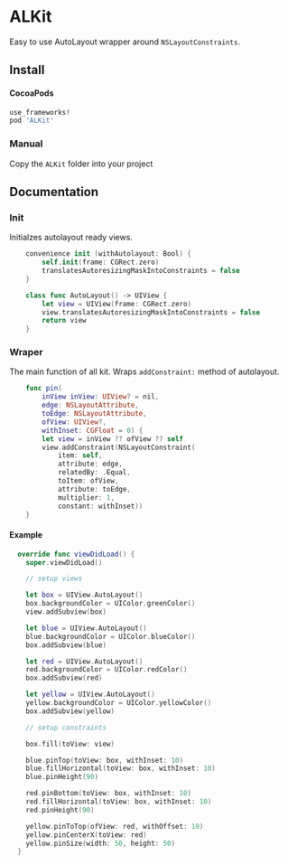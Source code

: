 ALKit
===

Easy to use AutoLayout wrapper around `NSLayoutConstraints`.

Install
----

#### CocoaPods

``` ruby
use_frameworks!
pod 'ALKit'
```

### Manual

Copy the `ALKit` folder into your project

Documentation
----

### Init

Initialzes autolayout ready views.


``` swift
    convenience init (withAutolayout: Bool) {
        self.init(frame: CGRect.zero)
        translatesAutoresizingMaskIntoConstraints = false
    }
```

``` swift
    class func AutoLayout() -> UIView {
        let view = UIView(frame: CGRect.zero)
        view.translatesAutoresizingMaskIntoConstraints = false
        return view
    }
```

### Wraper

The main function of all kit.
Wraps `addConstraint:` method of autolayout.

``` swift
    func pin(
        inView inView: UIView? = nil,
        edge: NSLayoutAttribute,
        toEdge: NSLayoutAttribute,
        ofView: UIView?,
        withInset: CGFloat = 0) {
        let view = inView ?? ofView ?? self
        view.addConstraint(NSLayoutConstraint(
            item: self,
            attribute: edge,
            relatedBy: .Equal,
            toItem: ofView,
            attribute: toEdge,
            multiplier: 1,
            constant: withInset))
    }
```

#### Example

``` swift
  override func viewDidLoad() {
    super.viewDidLoad()

    // setup views

    let box = UIView.AutoLayout()
    box.backgroundColor = UIColor.greenColor()
    view.addSubview(box)

    let blue = UIView.AutoLayout()
    blue.backgroundColor = UIColor.blueColor()
    box.addSubview(blue)

    let red = UIView.AutoLayout()
    red.backgroundColor = UIColor.redColor()
    box.addSubview(red)

    let yellow = UIView.AutoLayout()
    yellow.backgroundColor = UIColor.yellowColor()
    box.addSubview(yellow)

    // setup constraints

    box.fill(toView: view)

    blue.pinTop(toView: box, withInset: 10)
    blue.fillHorizontal(toView: box, withInset: 10)
    blue.pinHeight(90)

    red.pinBottom(toView: box, withInset: 10)
    red.fillHorizontal(toView: box, withInset: 10)
    red.pinHeight(90)

    yellow.pinToTop(ofView: red, withOffset: 10)
    yellow.pinCenterX(toView: red)
    yellow.pinSize(width: 50, height: 50)
  }
```

